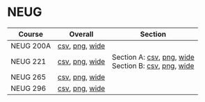 # NEUG

| Course | Overall | Section |
| ------ | ------- | ------- |
| NEUG 200A | [csv](https://github.com/UCSD-Historical-Enrollment-Data/2025Fall/blob/main/overall/NEUG%20200A.csv), [png](https://raw.githubusercontent.com/UCSD-Historical-Enrollment-Data/2025Fall/main/plot_overall/NEUG%20200A.png), [wide](https://raw.githubusercontent.com/UCSD-Historical-Enrollment-Data/2025Fall/main/plot_overall_wide/NEUG%20200A.png) |  |
| NEUG 221 | [csv](https://github.com/UCSD-Historical-Enrollment-Data/2025Fall/blob/main/overall/NEUG%20221.csv), [png](https://raw.githubusercontent.com/UCSD-Historical-Enrollment-Data/2025Fall/main/plot_overall/NEUG%20221.png), [wide](https://raw.githubusercontent.com/UCSD-Historical-Enrollment-Data/2025Fall/main/plot_overall_wide/NEUG%20221.png) | Section A: [csv](https://github.com/UCSD-Historical-Enrollment-Data/2025Fall/blob/main/section/NEUG%20221_A.csv), [png](https://raw.githubusercontent.com/UCSD-Historical-Enrollment-Data/2025Fall/main/plot_section/NEUG%20221_A.png), [wide](https://raw.githubusercontent.com/UCSD-Historical-Enrollment-Data/2025Fall/main/plot_section_wide/NEUG%20221_A.png)<br>Section B: [csv](https://github.com/UCSD-Historical-Enrollment-Data/2025Fall/blob/main/section/NEUG%20221_B.csv), [png](https://raw.githubusercontent.com/UCSD-Historical-Enrollment-Data/2025Fall/main/plot_section/NEUG%20221_B.png), [wide](https://raw.githubusercontent.com/UCSD-Historical-Enrollment-Data/2025Fall/main/plot_section_wide/NEUG%20221_B.png) |
| NEUG 265 | [csv](https://github.com/UCSD-Historical-Enrollment-Data/2025Fall/blob/main/overall/NEUG%20265.csv), [png](https://raw.githubusercontent.com/UCSD-Historical-Enrollment-Data/2025Fall/main/plot_overall/NEUG%20265.png), [wide](https://raw.githubusercontent.com/UCSD-Historical-Enrollment-Data/2025Fall/main/plot_overall_wide/NEUG%20265.png) |  |
| NEUG 296 | [csv](https://github.com/UCSD-Historical-Enrollment-Data/2025Fall/blob/main/overall/NEUG%20296.csv), [png](https://raw.githubusercontent.com/UCSD-Historical-Enrollment-Data/2025Fall/main/plot_overall/NEUG%20296.png), [wide](https://raw.githubusercontent.com/UCSD-Historical-Enrollment-Data/2025Fall/main/plot_overall_wide/NEUG%20296.png) |  |

